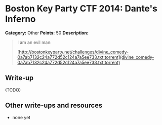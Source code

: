# Boston Key Party CTF 2014: Dante's Inferno

**Category:** Other
**Points:** 50
**Description:**

> I am an evil man
>
> [http://bostonkeyparty.net/challenges/divine_comedy-0a7ab7132c24a772d52c124a7a5ee733.txt.torrent](divine_comedy-0a7ab7132c24a772d52c124a7a5ee733.txt.torrent)

## Write-up

(TODO)

## Other write-ups and resources

* none yet
